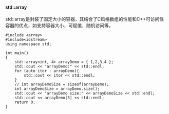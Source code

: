 
#### std::array
std::array是封装了固定大小的容器，其结合了C风格数组的性能和C++可访问性容器的优点，如支持容器大小，可赋值，随机访问等。
```
#include <array>
#include<iostream>
using namespace std;

int main()
{
    std::array<int, 4> arrayDemo = { 1,2,3,4 };
    std::cout << "arrayDemo:" << std::endl;
    for (auto itor : arrayDemo){
        std::cout << itor << std::endl;
    }
    // int arrayDemoSize = sizeof(arrayDemo);
    int arrayDemoSize = arrayDemo.size();
    std::cout << "arrayDemo size:" << arrayDemoSize << std::endl;
    std::cout << arrayDemo[3] << std::endl;
    return 0;
}
```
